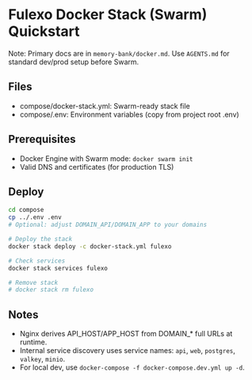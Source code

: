 # Fulexo Docker Stack (Swarm) Quickstart

Note: Primary docs are in `memory-bank/docker.md`. Use `AGENTS.md` for standard dev/prod setup before Swarm.

## Files
- compose/docker-stack.yml: Swarm-ready stack file
- compose/.env: Environment variables (copy from project root .env)

## Prerequisites
- Docker Engine with Swarm mode: `docker swarm init`
- Valid DNS and certificates (for production TLS)

## Deploy
```bash
cd compose
cp ../.env .env
# Optional: adjust DOMAIN_API/DOMAIN_APP to your domains

# Deploy the stack
docker stack deploy -c docker-stack.yml fulexo

# Check services
docker stack services fulexo

# Remove stack
# docker stack rm fulexo
```

## Notes
- Nginx derives API_HOST/APP_HOST from DOMAIN_* full URLs at runtime.
- Internal service discovery uses service names: `api`, `web`, `postgres`, `valkey`, `minio`.
- For local dev, use `docker-compose -f docker-compose.dev.yml up -d`.
